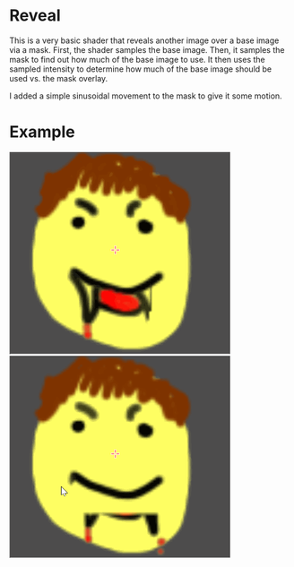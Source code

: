# Reveal

This is a very basic shader that reveals another image over a base image via a mask.
First, the shader samples the base image. Then, it samples the mask to find out how much of the base image to use.
It then uses the sampled intensity to determine how much of the base image should be used vs. the mask overlay.

I added a simple sinusoidal movement to the mask to give it some motion.

# Example
![Simple Gradiant Mask](./reveal_1.gif "Simple Gradiant Mask")
![Weird Mask](./reveal_bad.gif "Didn't turn out great")

